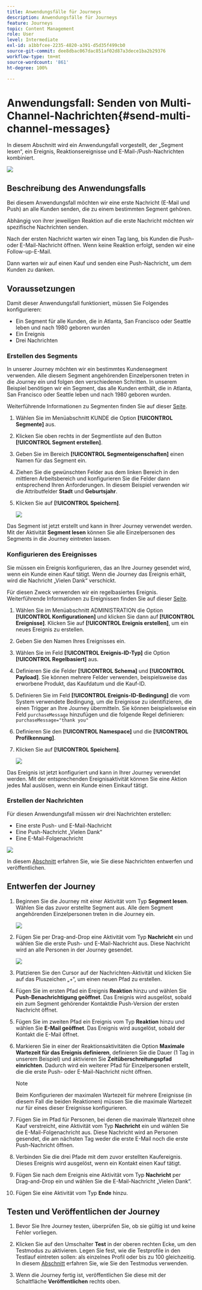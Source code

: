```yaml
---
title: Anwendungsfälle für Journeys
description: Anwendungsfälle für Journeys
feature: Journeys
topic: Content Management
role: User
level: Intermediate
exl-id: a1bbfcee-2235-4820-a391-d5d35f499cb0
source-git-commit: dee8dbac067dac851af02d87a3dece1ba2b29376
workflow-type: tm+mt
source-wordcount: '861'
ht-degree: 100%

---
```


# Anwendungsfall: Senden von Multi-Channel-Nachrichten{#send-multi-channel-messages}

In diesem Abschnitt wird ein Anwendungsfall vorgestellt, der „Segment lesen“, ein Ereignis, Reaktionsereignisse und E-Mail-/Push-Nachrichten kombiniert.

![](assets/jo-uc1.png)

## Beschreibung des Anwendungsfalls

Bei diesem Anwendungsfall möchten wir eine erste Nachricht (E-Mail und Push) an alle Kunden senden, die zu einem bestimmten Segment gehören.

Abhängig von ihrer jeweiligen Reaktion auf die erste Nachricht möchten wir spezifische Nachrichten senden.

Nach der ersten Nachricht warten wir einen Tag lang, bis Kunden die Push- oder E-Mail-Nachricht öffnen. Wenn keine Reaktion erfolgt, senden wir eine Follow-up-E-Mail.

Dann warten wir auf einen Kauf und senden eine Push-Nachricht, um dem Kunden zu danken.

## Voraussetzungen 

Damit dieser Anwendungsfall funktioniert, müssen Sie Folgendes konfigurieren:

* Ein Segment für alle Kunden, die in Atlanta, San Francisco oder Seattle leben und nach 1980 geboren wurden
* Ein Ereignis
* Drei Nachrichten

### Erstellen des Segments

In unserer Journey möchten wir ein bestimmtes Kundensegment verwenden. Alle diesem Segment angehörenden Einzelpersonen treten in die Journey ein und folgen den verschiedenen Schritten. In unserem Beispiel benötigen wir ein Segment, das alle Kunden enthält, die in Atlanta, San Francisco oder Seattle leben und nach 1980 geboren wurden.

Weiterführende Informationen zu Segmenten finden Sie auf dieser [Seite](../segment/about-segments.md).

1. Wählen Sie im Menüabschnitt KUNDE die Option **[!UICONTROL Segmente]** aus.

1. Klicken Sie oben rechts in der Segmentliste auf den Button **[!UICONTROL Segment erstellen]**.

1. Geben Sie im Bereich **[!UICONTROL Segmenteigenschaften]** einen Namen für das Segment ein.

1. Ziehen Sie die gewünschten Felder aus dem linken Bereich in den mittleren Arbeitsbereich und konfigurieren Sie die Felder dann entsprechend Ihren Anforderungen. In diesem Beispiel verwenden wir die Attributfelder **Stadt** und **Geburtsjahr**.

1. Klicken Sie auf **[!UICONTROL Speichern]**.

   ![](assets/add-attributes.png)

Das Segment ist jetzt erstellt und kann in Ihrer Journey verwendet werden. Mit der Aktivität **Segment lesen** können Sie alle Einzelpersonen des Segments in die Journey eintreten lassen.

### Konfigurieren des Ereignisses

Sie müssen ein Ereignis konfigurieren, das an Ihre Journey gesendet wird, wenn ein Kunde einen Kauf tätigt. Wenn die Journey das Ereignis erhält, wird die Nachricht „Vielen Dank“ verschickt.

Für diesen Zweck verwenden wir ein regelbasiertes Ereignis. Weiterführende Informationen zu Ereignissen finden Sie auf dieser [Seite](../event/about-events.md).

1. Wählen Sie im Menüabschnitt ADMINISTRATION die Option **[!UICONTROL Konfigurationen]** und klicken Sie dann auf **[!UICONTROL Ereignisse]**. Klicken Sie auf **[!UICONTROL Ereignis erstellen]**, um ein neues Ereignis zu erstellen.

1. Geben Sie den Namen Ihres Ereignisses ein.

1. Wählen Sie im Feld **[!UICONTROL Ereignis-ID-Typ]** die Option **[!UICONTROL Regelbasiert]** aus.

1. Definieren Sie die Felder **[!UICONTROL Schema]** und **[!UICONTROL Payload]**. Sie können mehrere Felder verwenden, beispielsweise das erworbene Produkt, das Kaufdatum und die Kauf-ID.

1. Definieren Sie im Feld **[!UICONTROL Ereignis-ID-Bedingung]** die vom System verwendete Bedingung, um die Ereignisse zu identifizieren, die einen Trigger an Ihre Journey übermitteln. Sie können beispielsweise ein Feld `purchaseMessage` hinzufügen und die folgende Regel definieren: `purchaseMessage="thank you"`

1. Definieren Sie den **[!UICONTROL Namespace]** und die **[!UICONTROL Profilkennung]**.

1. Klicken Sie auf **[!UICONTROL Speichern]**.

   ![](assets/jo-uc2.png)

Das Ereignis ist jetzt konfiguriert und kann in Ihrer Journey verwendet werden. Mit der entsprechenden Ereignisaktivität können Sie eine Aktion jedes Mal auslösen, wenn ein Kunde einen Einkauf tätigt.

### Erstellen der Nachrichten

Für diesen Anwendungsfall müssen wir drei Nachrichten erstellen:

* Eine erste Push- und E-Mail-Nachricht
* Eine Push-Nachricht „Vielen Dank“
* Eine E-Mail-Folgenachricht

![](assets/jo-uc3.png)

In diesem [Abschnitt](../segment/about-segments.md) erfahren Sie, wie Sie diese Nachrichten entwerfen und veröffentlichen.

## Entwerfen der Journey

1. Beginnen Sie die Journey mit einer Aktivität vom Typ **Segment lesen**. Wählen Sie das zuvor erstellte Segment aus. Alle dem Segment angehörenden Einzelpersonen treten in die Journey ein.

   ![](assets/jo-uc4.png)

1. Fügen Sie per Drag-and-Drop eine Aktivität vom Typ **Nachricht** ein und wählen Sie die erste Push- und E-Mail-Nachricht aus. Diese Nachricht wird an alle Personen in der Journey gesendet.

   ![](assets/jo-uc5.png)

1. Platzieren Sie den Cursor auf der Nachrichten-Aktivität und klicken Sie auf das Pluszeichen „+“, um einen neuen Pfad zu erstellen.

1. Fügen Sie im ersten Pfad ein Ereignis **Reaktion** hinzu und wählen Sie **Push-Benachrichtigung geöffnet**. Das Ereignis wird ausgelöst, sobald ein zum Segment gehörender Kontaktdie Push-Version der ersten Nachricht öffnet.

1. Fügen Sie im zweiten Pfad ein Ereignis vom Typ **Reaktion** hinzu und wählen Sie **E-Mail geöffnet**. Das Ereignis wird ausgelöst, sobald der Kontakt die E-Mail öffnet.

1. Markieren Sie in einer der Reaktionsaktivitäten die Option **Maximale Wartezeit für das Ereignis definieren**, definieren Sie die Dauer (1 Tag in unserem Beispiel) und aktivieren Sie **Zeitüberschreitungspfad einrichten**. Dadurch wird ein weiterer Pfad für Einzelpersonen erstellt, die die erste Push- oder E-Mail-Nachricht nicht öffnen.

   >[!NOTE]
   >
   >Beim Konfigurieren der maximalen Wartezeit für mehrere Ereignisse (in diesem Fall die beiden Reaktionen) müssen Sie die maximale Wartezeit nur für eines dieser Ereignisse konfigurieren.

1. Fügen Sie im Pfad für Personen, bei denen die maximale Wartezeit ohne Kauf verstreicht, eine Aktivität vom Typ **Nachricht** ein und wählen Sie die E-Mail-Folgenachricht aus. Diese Nachricht wird an Personen gesendet, die am nächsten Tag weder die erste E-Mail noch die erste Push-Nachricht öffnen.

1. Verbinden Sie die drei Pfade mit dem zuvor erstellten Kaufereignis. Dieses Ereignis wird ausgelöst, wenn ein Kontakt einen Kauf tätigt.

1. Fügen Sie nach dem Ereignis eine Aktivität vom Typ **Nachricht** per Drag-and-Drop ein und wählen Sie die E-Mail-Nachricht „Vielen Dank“.

1. Fügen Sie eine Aktivität vom Typ **Ende** hinzu.

## Testen und Veröffentlichen der Journey

1. Bevor Sie Ihre Journey testen, überprüfen Sie, ob sie gültig ist und keine Fehler vorliegen.

1. Klicken Sie auf den Umschalter **Test** in der oberen rechten Ecke, um den Testmodus zu aktivieren. Legen Sie fest, wie die Testprofile in den Testlauf eintreten sollen: als einzelnes Profil oder bis zu 100 gleichzeitig. In diesem [Abschnitt](testing-the-journey.md) erfahren Sie, wie Sie den Testmodus verwenden.

1. Wenn die Journey fertig ist, veröffentlichen Sie diese mit der Schaltfläche **Veröffentlichen** rechts oben.
